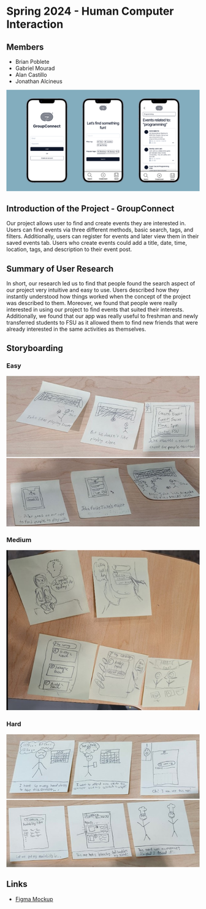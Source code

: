 # Spring 2024 - Human Computer Interaction

## Members

- Brian Poblete
- Gabriel Mourad
- Alan Castillo
- Jonathan Alcineus

![Mockups of the project](https://github.com/Brian-Pob/sp-24-hci/blob/main/Facebook%20Post%20OG%20Image.png)

## Introduction of the Project - GroupConnect

Our project allows user to find and create events they are interested in. Users can find events via three different methods, basic search, tags, and filters. Additionally, users can register for events and later view them in their saved events tab. Users who create events could add a title, date, time, location, tags, and description to their event post.

## Summary of User Research

In short, our research led us to find that people found the search aspect of our project very intuitive and easy to use. Users described how they instantly understood how things worked when the concept of the project was described to them. Moreover, we found that people were really interested in using our project to find events that suited their interests. Additionally, we found that our app was really useful to freshman and newly transferred students to FSU as it allowed them to find new friends that were already interested in the same activities as themselves.

## Storyboarding

### Easy

![Easy Level](https://github.com/Brian-Pob/sp-24-hci/blob/main/Storyboard-1.1.jpg)
![Easy Level](https://github.com/Brian-Pob/sp-24-hci/blob/main/Storyboard-1.2.jpg)

### Medium

![Medium Level](https://github.com/Brian-Pob/sp-24-hci/blob/main/Storyboard-2.jpg)

### Hard

![Hard Level](https://github.com/Brian-Pob/sp-24-hci/blob/main/Storyboard-3.1.jpg)
![Hard Level](https://github.com/Brian-Pob/sp-24-hci/blob/main/Storyboard-3.2.jpg)


## Links

- [Figma Mockup](https://www.figma.com/file/UkkLXPM5MXpLboB9icnqpO/Mid-Fi-Prototype?type=design&node-id=1%3A5&mode=design&t=kfQoQ4RooEypuZGP-1)
